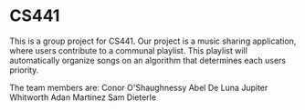 # CS441

This is a group project for CS441. Our project is a music sharing application, where users
contribute to a communal playlist. This playlist will automatically organize songs on an
algorithm that determines each users priority. 

The team members are:
	Conor O'Shaughnessy
	Abel De Luna
	Jupiter Whitworth
	Adan Martinez
	Sam Dieterle
